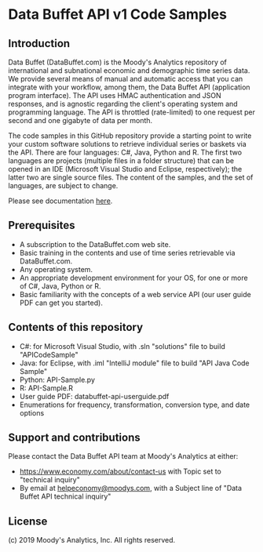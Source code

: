 # Data Buffet API v1 Code Samples

## Introduction

Data Buffet (DataBuffet.com) is the Moody's Analytics repository of international and subnational economic and demographic time series data. We provide several means of manual and automatic access that you can integrate with your workflow, among them, the Data Buffet API (application program interface). The API uses HMAC authentication and JSON responses, and is agnostic regarding the client's operating system and programming language. The API is throttled (rate-limited) to one request per second and one gigabyte of data per month.

The code samples in this GitHub repository provide a starting point to write your custom software solutions to retrieve individual series or baskets via the API. There are four languages: C#, Java, Python and R. The first two languages are projects (multiple files in a folder structure) that can be opened in an IDE (Microsoft Visual Studio and Eclipse, respectively); the latter two are single source files. The content of the samples, and the set of languages, are subject to change.

Please see documentation [here](https://github.com/moodysanalytics/databuffet.api.codesamples/blob/master/databuffet-api-userguide.pdf).


## Prerequisites

* A subscription to the DataBuffet.com web site.
* Basic training in the contents and use of time series retrievable via DataBuffet.com.
* Any operating system.
* An appropriate development environment for your OS, for one or more of C#, Java, Python or R.
* Basic familiarity with the concepts of a web service API (our user guide PDF can get you started).

## Contents of this repository

* C#: for Microsoft Visual Studio, with .sln "solutions" file to build "APICodeSample"
* Java: for Eclipse, with .iml "IntelliJ module" file to build "API Java Code Sample"
* Python: API-Sample.py
* R: API-Sample.R
* User guide PDF: databuffet-api-userguide.pdf
* Enumerations for frequency, transformation, conversion type, and date options

## Support and contributions

Please contact the Data Buffet API team at Moody's Analytics at either:
* https://www.economy.com/about/contact-us with Topic set to "technical inquiry"
* By email at helpeconomy@moodys.com, with a Subject line of "Data Buffet API technical inquiry"

## License

(c) 2019 Moody's Analytics, Inc. All rights reserved.
